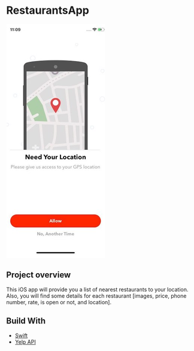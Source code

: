 # RestaurantsApp

![restaurantsapp1](https://github.com/nrshoudi/RestaurantsApp/blob/images/view1.jpg)



## Project overview
This iOS app will provide you a list of nearest restaurants to your location. Also, you will find some details for each restaurant [images, price, phone number, rate, is open or not, and location].


## Build With
* [Swift](https://swift.org/documentation/)
* [Yelp API](https://www.yelp.com/developers)
